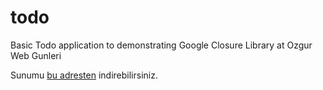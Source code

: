 todo
====

Basic Todo application to demonstrating Google Closure Library at Ozgur Web Gunleri



Sunumu [bu adresten](http://fatihacet.com/presentations/owg/2012/owg-2012-fatihacet.pdf "Ozgur Web Gunleri Google Closure Sunumu") indirebilirsiniz.
